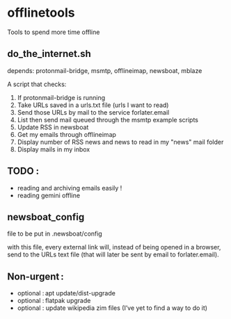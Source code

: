 # offlinetools
Tools to spend more time offline

## do_the_internet.sh

depends: protonmail-bridge, msmtp, offlineimap, newsboat, mblaze

A script that checks:

1. If protonmail-bridge is running
2. Take URLs saved in a urls.txt file  (urls I want to read)
3. Send those URLs by mail to the service forlater.email
4. List then send mail queued through the msmtp example scripts
5. Update RSS in newsboat
6. Get my emails through offlineimap
7. Display number of RSS news and news to read in my "news" mail folder
8. Display mails in my inbox


## TODO :
- reading and archiving emails easily !
- reading gemini offline


## newsboat_config

file to be put in .newsboat/config

with this file, every external link will, instead of being opened in a browser, send to the URLs text file (that will later be sent by email to forlater.email).

## Non-urgent :
- optional : apt update/dist-upgrade
- optional : flatpak upgrade
- optional : update wikipedia zim files  (I’ve yet to find a way to do it)
